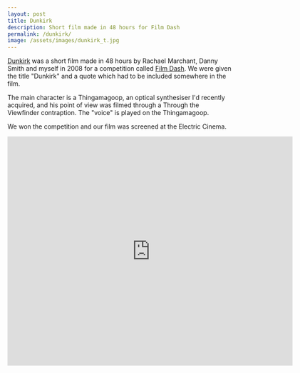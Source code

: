 ```yaml
---
layout: post
title: Dunkirk
description: Short film made in 48 hours for Film Dash
permalink: /dunkirk/
image: /assets/images/dunkirk_t.jpg
---
```


[Dunkirk](https://vimeo.com/2008572) was a short film made in 48 hours by Rachael Marchant, Danny Smith and myself in 2008 for a competition called [Film Dash](http://www.createdinbirmingham.com/2008/09/08/film-dash-birminghams-48-hour-film-challenge/). We were given the title "Dunkirk" and a quote which had to be included somewhere in the film. 

The main character is a Thingamagoop, an optical synthesiser I'd recently acquired, and his point of view was filmed through a Through the Viewfinder contraption. The "voice" is played on the Thingamagoop. 

We won the competition and our film was screened at the Electric Cinema.

<iframe src="https://player.vimeo.com/video/2008572?title=0&byline=0&portrait=0" width="640" height="513" frameborder="0" allow="autoplay; fullscreen" allowfullscreen></iframe>